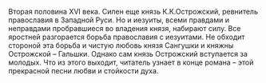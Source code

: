 <!--2016-12-21 21:07:05-->
Вторая половина XVI века. Силен еще князь К.К.Острожский, ревнитель православия в Западной Руси. Но и иезуиты, всеми правдами и неправдами пробравшиеся во владения князя, набирают силу. Все яростней разгорается борьба православия с иезуитами. Не обходит стороной эта борьба и чистую любовь князя Сангушки и княжны Острожской – Гальшки. Однако сам князь Острожский вступается за молодых. Что из этого выходит, читатель узнает в конце романа – этой прекрасной песни любви и стойкости духа.